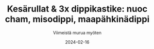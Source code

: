 ---
title: "Kesärullat & 3x dippikastike: nuoc cham, misodippi, maapähkinädippi"
image: "https://vegaanibotti.lauravuo.me/2024/02/2024-02-16_small.png"
date: 2024-02-16
receipt_url: "https://viimeistamuruamyoten.com/kesarullat-3x-dippikastike-nuoc-cham-misodippi-maapahkinadippi/"
author: "Viimeistä murua myöten"
---